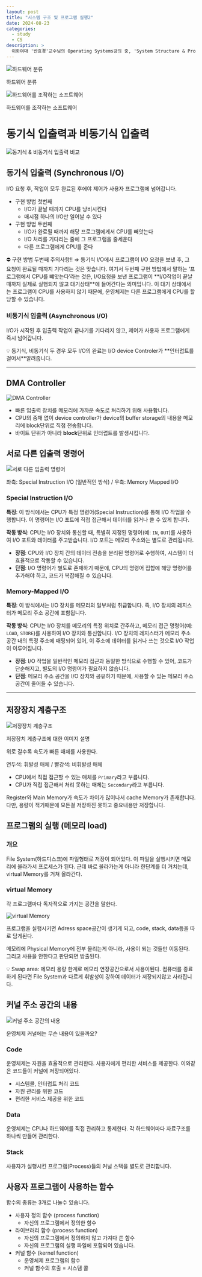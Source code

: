 ```yaml
---
layout: post
title: "시스템 구조 및 프로그램 실행2"
date: 2024-08-23
categories:
  - study
  - CS
description: >
  이화여대 '반효경'교수님의 Operating Systems강의 중, 'System Structure & Program Execution 2'강의를 수강하고 학습합니다.
---
```


<img src='/assets/img/공부/CS/hardware.png' alt='하드웨어 분류'/>

하드웨어 분류

<img src='/assets/img/공부/CS/computerSystem.png' alt='하드웨어를 조작하는 소프트웨어' />

하드웨어를 조작하는 소프트웨어

# 동기식 입출력과 비동기식 입출력

<img src='/assets/img/공부/CS/sync.png' alt='동기식 & 비동기식 입출력 비교' />

## 동기식 입출력 (Synchronous I/O)

I/O 요청 후, 작업이 모두 완료된 후에야 제어가 사용자 프로그램에 넘어갑니다.

- 구현 방법 첫번째
  - I/O가 끝날 때까지 CPU를 낭비시킨다
  - 매시점 하나의 I/O만 일어날 수 있다
- 구현 방법 두번째
  - I/O가 완료될 때까지 해당 프로그램에게서 CPU를 빼앗는다
  - I/O 처리를 기다리는 줄에 그 프로그램을 줄세운다
  - 다른 프로그램에게 CPU를 준다

<aside>
⛔ 구현 방법 두번째 주의사항!! ⇒ 동기식 I/O에서 프로그램이 I/O 요청을 보낸 후, 그 요청이 완료될 때까지 기다리는 것은 맞습니다. 여기서 두번째 구현 방법에서 말하는 ‘프로그램에서 CPU를 뺴앗는다’라는 것은, I/O요청을 보낸 프로그램이 **I/O작업이 끝날 때까지 실제로 실행되지 않고 대기상태**에 들어간다는 의미입니다. 이 대기 상태에서는 프로그램이 CPU를 사용하지 않기 때문에, 운영체제는 다른 프로그램에게 CPU를 할당할 수 있습니다.

</aside>

### 비동기식 입출력 (Asynchronous I/O)

I/O가 시작된 후 입출력 작업이 끝나기를 기다리지 않고, 제어가 사용자 프로그램에게 즉시 넘어갑니다.

<aside>
💡 동기식, 비동기식 두 경우 모두 I/O의 완료는 I/O device Controler가 **인터럽트를 걸어서**알려줍니다.

</aside>

---

## DMA Controller

<img src='/assets/img/공부/CS/computerSystem.png' alt='DMA Controller' />

- 빠른 입출력 장치를 메모리에 가까운 속도로 처리하기 위해 사용합니다.
- CPU의 중재 없이 device controller가 device의 buffer storage의 내용을 메모리에 block단위로 직접 전송합니다.
- 바이트 단위가 아니라 **block**단위로 인터럽트를 발생시킵니다.

## 서로 다른 입출력 명령어

<img src='/assets/img/공부/CS/InstructionIO.png' alt='서로 다른 입출력 명령어' />

좌측: Special Instruction I/O (일반적인 방식) / 우측: Memory Mapped I/O

### Special Instruction I/O

**특징**: 이 방식에서는 CPU가 특정 명령어(Special Instruction)를 통해 I/O 작업을 수행합니다. 이 명령어는 I/O 포트에 직접 접근해서 데이터를 읽거나 쓸 수 있게 합니다.

**작동 방식**: CPU는 I/O 장치와 통신할 때, 특별히 지정된 명령어(예: `IN`, `OUT`)를 사용하여 I/O 포트와 데이터를 주고받습니다. I/O 포트는 메모리 주소와는 별도로 관리됩니다.

- **장점**: CPU와 I/O 장치 간의 데이터 전송을 분리된 명령어로 수행하여, 시스템이 더 효율적으로 작동할 수 있습니다.
- **단점**: I/O 명령어가 별도로 존재하기 때문에, CPU의 명령어 집합에 해당 명령어를 추가해야 하고, 코드가 복잡해질 수 있습니다.

### Memory-Mapped I/O

**특징**: 이 방식에서는 I/O 장치를 메모리의 일부처럼 취급합니다. 즉, I/O 장치의 레지스터가 메모리 주소 공간에 포함됩니다.

**작동 방식**: CPU는 I/O 장치를 메모리의 특정 위치로 간주하고, 메모리 접근 명령어(예: `LOAD`, `STORE`)를 사용하여 I/O 장치와 통신합니다. I/O 장치의 레지스터가 메모리 주소 공간 내의 특정 주소에 매핑되어 있어, 이 주소에 데이터를 읽거나 쓰는 것으로 I/O 작업이 이루어집니다.

- **장점**: I/O 작업을 일반적인 메모리 접근과 동일한 방식으로 수행할 수 있어, 코드가 단순해지고, 별도의 I/O 명령어가 필요하지 않습니다.
- **단점**: 메모리 주소 공간을 I/O 장치와 공유하기 때문에, 사용할 수 있는 메모리 주소 공간이 줄어들 수 있습니다.

---

## 저장장치 계층구조

<img src='/assets/img/공부/CS/structure.png' alt='저장장치 계층구조' />

저장장치 게층구조에 대한 이미지 설명

위로 갈수록 속도가 빠른 매체를 사용한다.

연두색: 휘발성 매체 / 빨강색: 비휘발성 매체

- CPU에서 직접 접근할 수 있는 매체를 `Primary`라고 부릅니다.
- CPU가 직접 접근해서 처리 못하는 매체는 `Secondary`라고 부릅니다.

Register와 Main Memory가 속도가 차이가 많이나서 cache Memory가 존재합니다. 다만, 용량이 적기때문에 모든걸 저장하진 못하고 중요내용만 저장합니다.

## 프로그램의 실행 (메모리 load)

### 개요

File System(하드디스크)에 파일형태로 저장이 되어있다. 이 파일을 실행시키면 메모리에 올라가서 프로세스가 된다. 근데 바로 올라가는게 아니라 한단계를 더 거치는데, virtual Memory를 거쳐 올라간다.

### virtual Memory

각 프로그램마다 독자적으로 가지는 공간을 말한다.

<img src='/assets/img/공부/CS/virtualMemory.png' alt='virtual Memory' />

프로그램을 실행시키면 Adress space공간이 생기게 되고, code, stack, data등을 따로 담게된다.

메모리에 Physical Memory에 전부 올리는게 아니라, 사용이 되는 것들만 이동된다. 그리고 사용을 안한다고 판단되면 방출된다.

<aside>
💡 Swap area: 메모리 용량 한계로 메모리 연장공간으로서 사용이된다. 컴퓨터를 종료하게 된다면 File System과 다르게 휘발성이 강하여 데이터가 저장되지않고 사라집니다.

</aside>

## 커널 주소 공간의 내용

<img src='/assets/img/공부/CS/커널.png' alt='커널 주소 공간의 내용' />

운영체제 커널에는 무슨 내용이 있을까요?

### Code

운영체제는 자원을 효율적으로 관리한다. 사용자에게 편리한 서비스를 제공한다. 이와같은 코드들이 커널에 저장되어있다.

- 시스템콜, 인터럽트 처리 코드
- 자원 관리를 위한 코드
- 편리한 서비스 제공을 위한 코드

### Data

운영체제는 CPU나 하드웨어를 직접 관리하고 통제한다. 각 하드웨어마다 자료구조를 하나씩 만들어 관리한다.

### Stack

사용자가 실행시킨 프로그램(Process)들의 커널 스택을 별도로 관리합니다.

## 사용자 프로그램이 사용하는 함수

함수의 종류는 3개로 나눌수 있습니다.

- 사용자 정의 함수 (process function)
  - 자신의 프로그램에서 정의한 함수
- 라이브러리 함수 (process function)
  - 자신의 프로그램에서 정의하지 않고 가져다 쓴 함수
  - 자신의 프로그램의 실행 파일에 포함되어 있습니다.
- 커널 함수 (kernel function)
  - 운영체제 프로그램의 함수
  - 커널 함수의 호출 = 시스템 콜
